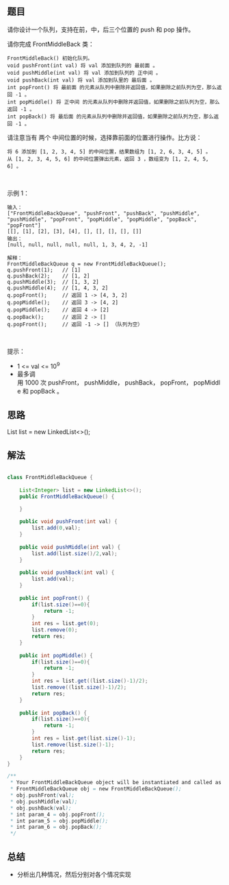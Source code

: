 
## 题目

请你设计一个队列，支持在前，中，后三个位置的 push 和 pop 操作。

请你完成 FrontMiddleBack 类：

    FrontMiddleBack() 初始化队列。
    void pushFront(int val) 将 val 添加到队列的 最前面 。
    void pushMiddle(int val) 将 val 添加到队列的 正中间 。
    void pushBack(int val) 将 val 添加到队里的 最后面 。
    int popFront() 将 最前面 的元素从队列中删除并返回值，如果删除之前队列为空，那么返回 -1 。
    int popMiddle() 将 正中间 的元素从队列中删除并返回值，如果删除之前队列为空，那么返回 -1 。
    int popBack() 将 最后面 的元素从队列中删除并返回值，如果删除之前队列为空，那么返回 -1 。
请注意当有 两个 中间位置的时候，选择靠前面的位置进行操作。比方说：

    将 6 添加到 [1, 2, 3, 4, 5] 的中间位置，结果数组为 [1, 2, 6, 3, 4, 5] 。
    从 [1, 2, 3, 4, 5, 6] 的中间位置弹出元素，返回 3 ，数组变为 [1, 2, 4, 5, 6] 。
 

示例 1：

    输入：
    ["FrontMiddleBackQueue", "pushFront", "pushBack", "pushMiddle", "pushMiddle", "popFront", "popMiddle", "popMiddle", "popBack", "popFront"]
    [[], [1], [2], [3], [4], [], [], [], [], []]
    输出：
    [null, null, null, null, null, 1, 3, 4, 2, -1]
    
    解释：
    FrontMiddleBackQueue q = new FrontMiddleBackQueue();
    q.pushFront(1);   // [1]
    q.pushBack(2);    // [1, 2]
    q.pushMiddle(3);  // [1, 3, 2]
    q.pushMiddle(4);  // [1, 4, 3, 2]
    q.popFront();     // 返回 1 -> [4, 3, 2]
    q.popMiddle();    // 返回 3 -> [4, 2]
    q.popMiddle();    // 返回 4 -> [2]
    q.popBack();      // 返回 2 -> []
    q.popFront();     // 返回 -1 -> [] （队列为空）
 

提示：

- 1 <= val <= 10<sup>9</sup>
- 最多调用 1000 次 pushFront， pushMiddle， pushBack， popFront， popMiddle 和 popBack 。


## 思路

List<Integer> list = new LinkedList<>();

## 解法
```java

class FrontMiddleBackQueue {
    
    List<Integer> list = new LinkedList<>();
    public FrontMiddleBackQueue() {

    }
    
    public void pushFront(int val) {
        list.add(0,val);
    }
    
    public void pushMiddle(int val) {
        list.add(list.size()/2,val);
    }
    
    public void pushBack(int val) {
        list.add(val);
    }
    
    public int popFront() {
        if(list.size()==0){
            return -1;
        }
        int res = list.get(0);
        list.remove(0);
        return res;
    }
    
    public int popMiddle() {
        if(list.size()==0){
            return -1;
        }
        int res = list.get((list.size()-1)/2);
        list.remove((list.size()-1)/2);
        return res;
    }
    
    public int popBack() {
        if(list.size()==0){
            return -1;
        }
        int res = list.get(list.size()-1);
        list.remove(list.size()-1);
        return res;
    }
}

/**
 * Your FrontMiddleBackQueue object will be instantiated and called as such:
 * FrontMiddleBackQueue obj = new FrontMiddleBackQueue();
 * obj.pushFront(val);
 * obj.pushMiddle(val);
 * obj.pushBack(val);
 * int param_4 = obj.popFront();
 * int param_5 = obj.popMiddle();
 * int param_6 = obj.popBack();
 */
```

## 总结

- 分析出几种情况，然后分别对各个情况实现 
